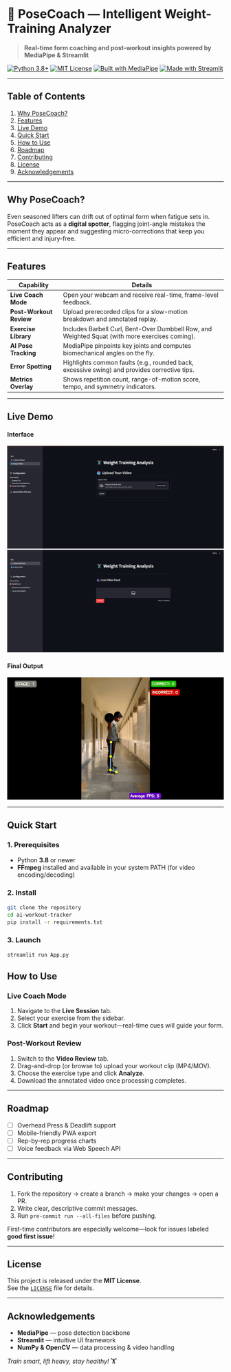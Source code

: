 # 💪 PoseCoach — Intelligent Weight-Training Analyzer

> **Real-time form coaching and post-workout insights powered by MediaPipe & Streamlit**

[![Python 3.8+](https://img.shields.io/badge/python-3.8%2B-blue)](#)
[![MIT License](https://img.shields.io/badge/license-MIT-green)](#)
[![Built with MediaPipe](https://img.shields.io/badge/built%20with-MediaPipe-orange)](#)
[![Made with Streamlit](https://img.shields.io/badge/ui-Streamlit-ff4b4b)](#)

---
## Table of Contents
1. [Why PoseCoach?](#why-posecoach)  
2. [Features](#features)  
3. [Live Demo](#live-demo)  
4. [Quick Start](#quick-start)  
5. [How to Use](#how-to-use)  
6. [Roadmap](#roadmap)  
7. [Contributing](#contributing)  
8. [License](#license)  
9. [Acknowledgements](#acknowledgements)  

---
## Why PoseCoach?

Even seasoned lifters can drift out of optimal form when fatigue sets in.  
PoseCoach acts as a **digital spotter**, flagging joint-angle mistakes the moment they appear and suggesting micro-corrections that keep you efficient and injury-free.

---
## Features

| Capability              | Details                                                                                         |
|-------------------------|-------------------------------------------------------------------------------------------------|
| **Live Coach Mode**     | Open your webcam and receive real-time, frame-level feedback.                                   |
| **Post-Workout Review** | Upload prerecorded clips for a slow-motion breakdown and annotated replay.                      |
| **Exercise Library**    | Includes Barbell Curl, Bent-Over Dumbbell Row, and Weighted Squat (with more exercises coming). |
| **AI Pose Tracking**    | MediaPipe pinpoints key joints and computes biomechanical angles on the fly.                    |
| **Error Spotting**      | Highlights common faults (e.g., rounded back, excessive swing) and provides corrective tips.    |
| **Metrics Overlay**     | Shows repetition count, range-of-motion score, tempo, and symmetry indicators.                  |

---
## Live Demo

#### Interface

![Interface Screenshot](image1.png)  
![Interface Screenshot](image.png)

#### Final Output

![Processed Output](final_output.gif)

---
## Quick Start

### 1. Prerequisites
- Python **3.8** or newer  
- **FFmpeg** installed and available in your system PATH (for video encoding/decoding)

### 2. Install
```bash
git clone the repository
cd ai-workout-tracker
pip install -r requirements.txt
```
### 3. Launch

```bash
streamlit run App.py
```
## How to Use

### Live Coach Mode
1. Navigate to the **Live Session** tab.  
2. Select your exercise from the sidebar.  
3. Click **Start** and begin your workout—real-time cues will guide your form.

### Post-Workout Review
1. Switch to the **Video Review** tab.  
2. Drag-and-drop (or browse to) upload your workout clip (MP4/MOV).  
3. Choose the exercise type and click **Analyze**.  
4. Download the annotated video once processing completes.

---
## Roadmap

- [ ] Overhead Press & Deadlift support  
- [ ] Mobile-friendly PWA export  
- [ ] Rep-by-rep progress charts  
- [ ] Voice feedback via Web Speech API

---
## Contributing

1. Fork the repository → create a branch → make your changes → open a PR.  
2. Write clear, descriptive commit messages.  
3. Run `pre-commit run --all-files` before pushing.

First-time contributors are especially welcome—look for issues labeled **good first issue**!

---

## License

This project is released under the **MIT License**.  
See the [`LICENSE`](LICENSE) file for details.

---

## Acknowledgements

- **MediaPipe** — pose detection backbone  
- **Streamlit** — intuitive UI framework  
- **NumPy & OpenCV** — data processing & video handling  

*Train smart, lift heavy, stay healthy!* 🏋️
